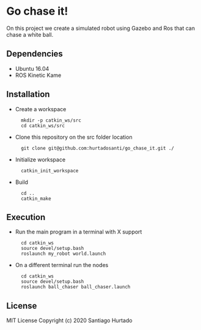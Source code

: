 # Go chase it!
On this project we create a simulated robot using Gazebo and Ros that can chase a white ball.

## Dependencies
- Ubuntu 16.04
- ROS Kinetic Kame
## Installation
- Create a workspace

        mkdir -p catkin_ws/src
        cd catkin_ws/src

- Clone this repository on the src folder location
  
        git clone git@github.com:hurtadosanti/go_chase_it.git ./

- Initialize workspace
  
        catkin_init_workspace

- Build
  
        cd ..
        catkin_make
## Execution

- Run the main program in a terminal with X support
  
        cd catkin_ws
        source devel/setup.bash
        roslaunch my_robot world.launch

- On a different terminal run the nodes
  
        cd catkin_ws
        source devel/setup.bash
        roslaunch ball_chaser ball_chaser.launch

## License
MIT License Copyright (c) 2020 Santiago Hurtado